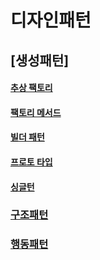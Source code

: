 # 디자인패턴

## [생성패턴]
#### [추상 팩토리](https://github.com/heetsamber/Design-Patterns-in-Java/tree/main/GOF/Topics_/CreationalPartterns/AbstractFactory)
#### [팩토리 메서드](https://github.com/heetsamber/Design-Patterns-in-Java/tree/main/GOF/Topics_/CreationalPartterns/FactoryMethod)
#### [빌더 패턴](https://github.com/heetsamber/Design-Patterns-in-Java/tree/main/GOF/Topics_/CreationalPartterns/builder)
#### [프로토 타입](https://github.com/heetsamber/Design-Patterns-in-Java/tree/main/GOF/Topics_/CreationalPartterns/prototype)
#### [싱글턴](https://github.com/heetsamber/Design-Patterns-in-Java/tree/main/GOF/Topics_/CreationalPartterns/Singleton)


### [구조패턴](https://github.com/heetsamber/Design-Patterns-in-Java/tree/main/Topics_/StructuralPatterns)


### [행동패턴](https://github.com/heetsamber/Design-Patterns-in-Java/tree/main/GOF/Topics_/StructuralPatterns)
